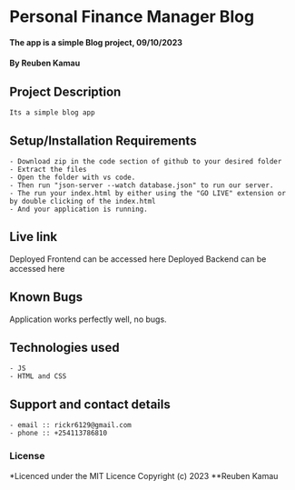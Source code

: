 # Personal Finance Manager Blog
#### The app is a simple Blog project, 09/10/2023
#### **By Reuben Kamau**
## Project Description
    Its a simple blog app
## Setup/Installation Requirements
    - Download zip in the code section of github to your desired folder
    - Extract the files
    - Open the folder with vs code.
    - Then run "json-server --watch database.json" to run our server.
    - The run your index.html by either using the "GO LIVE" extension or by double clicking of the index.html
    - And your application is running.
       
## Live link
Deployed Frontend can be accessed here 
Deployed Backend can be accessed here 
## Known Bugs
   Application works perfectly well, no bugs.

## Technologies used
    - JS
    - HTML and CSS
    

## Support and contact details
    - email :: rickr6129@gmail.com
    - phone :: +254113786810

### License
*Licenced under the MIT Licence
Copyright (c) 2023 **Reuben Kamau
